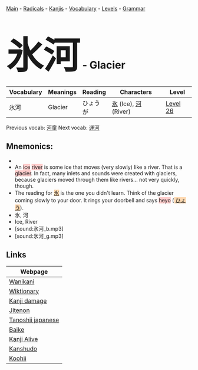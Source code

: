 <style> bigfont {font-size: 100px}</style>
[Main](../README.md) -
[Radicals](../radicals.md) -
[Kanjis](../kanjis.md) -
[Vocabulary](../vocabulary.md) -
[Levels](../levels.md) -
[Grammar](../grammar.md)
# <bigfont> 氷河</bigfont> - Glacier 

| Vocabulary | Meanings | Reading | Characters | Level |
| --- | --- | --- | --- | --- |
| 氷河 | Glacier | ひょうが |  [氷](../kanjis/氷.md) (Ice), [河](../kanjis/河.md) (River) | [Level 26](../levels/wk_level26.md) |

Previous vocab: [河童](河童.md) Next vocab: [運河](運河.md) 

## Mnemonics:

* 
* An <span style="background-color:#ffcccb"> ice</span> <span style="background-color:#ffcccb"> river</span> is some ice that moves (very slowly) like a river. That is a <span style="background-color:#ffcccb"> glacier</span>. In fact, many inlets and sounds were created with glaciers, because glaciers moved through them like rivers... not very quickly, though.
* The reading for <span style="background-color:#fed8b1"> [氷](https://jisho.org/search/氷)</span> is the one you didn't learn. Think of the glacier coming slowly to your door. It rings your doorbell and says <span style="background-color:#ffcccb"> heyo</span> (<span style="background-color:#fed8b1"> [ひょう](https://jisho.org/search/ひょう)</span>).
* 氷, 河
* Ice, River
* [sound:氷河_b.mp3]
* [sound:氷河_g.mp3]


## Links 

| Webpage |
| --- |
| [Wanikani          ](https://www.wanikani.com/kanji/氷河) |
| [Wiktionary        ](https://en.wiktionary.org/wiki/氷河) |
| [Kanji damage      ](http://www.kanjidamage.com/kanji/search?utf8=✓&q=氷河) |
| [Jitenon           ](https://jitenon.com/kanji/氷河) |
| [Tanoshii japanese ](https://www.tanoshiijapanese.com/dictionary/kanji.cfm?k=氷河) |
| [Baike             ](https://baike.baidu.com/item/氷河) |
| [Kanji Alive       ](https://app.kanjialive.com/氷河) |
| [Kanshudo          ](https://www.kanshudo.com/searchmn?q=氷河) |
| [Koohii            ](https://kanji.koohii.com/study/kanji/氷河) |
